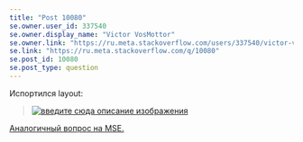 ```yaml
---
title: "Post 10080"
se.owner.user_id: 337540
se.owner.display_name: "Victor VosMottor"
se.owner.link: "https://ru.meta.stackoverflow.com/users/337540/victor-vosmottor"
se.link: "https://ru.meta.stackoverflow.com/q/10080"
se.post_id: 10080
se.post_type: question
---
```

<p>Испортился layout:</p>

<blockquote>
  <p><a href="https://i.stack.imgur.com/RNVqy.png" rel="nofollow noreferrer"><img src="https://i.stack.imgur.com/RNVqy.png" alt="введите сюда описание изображения"></a></p>
</blockquote>

<p><a href="https://meta.stackexchange.com/questions/343217/whats-the-skinny-on-the-user-profile-page">Аналогичный вопрос на MSE.</a></p>
